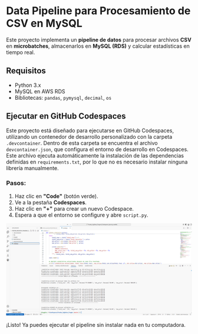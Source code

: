 # Data Pipeline para Procesamiento de CSV en MySQL

Este proyecto implementa un **pipeline de datos** para procesar archivos **CSV** en **microbatches**, almacenarlos en **MySQL (RDS)** y calcular estadísticas en tiempo real.

## Requisitos

- Python 3.x
- MySQL en AWS RDS
- Bibliotecas: `pandas`, `pymysql`, `decimal`, `os`

## Ejecutar en GitHub Codespaces

Este proyecto está diseñado para ejecutarse en GitHub Codespaces, utilizando un contenedor de desarrollo personalizado con la carpeta `.devcontainer`.
Dentro de esta carpeta se encuentra el archivo `devcontainer.json`, que configura el entorno de desarrollo en Codespaces. Este archivo ejecuta 
automáticamente la instalación de las dependencias definidas en `requirements.txt`, por lo que no es necesario instalar ninguna librería manualmente.

### Pasos:
1. Haz clic en **"Code"** (botón verde).
2. Ve a la pestaña **Codespaces**.
3. Haz clic en **"+"** para crear un nuevo Codespace.
4. Espera a que el entorno se configure y abre `script.py`.
   
![Pipeline en ejecución](images/resultados.png)

¡Listo! Ya puedes ejecutar el pipeline sin instalar nada en tu computadora.
